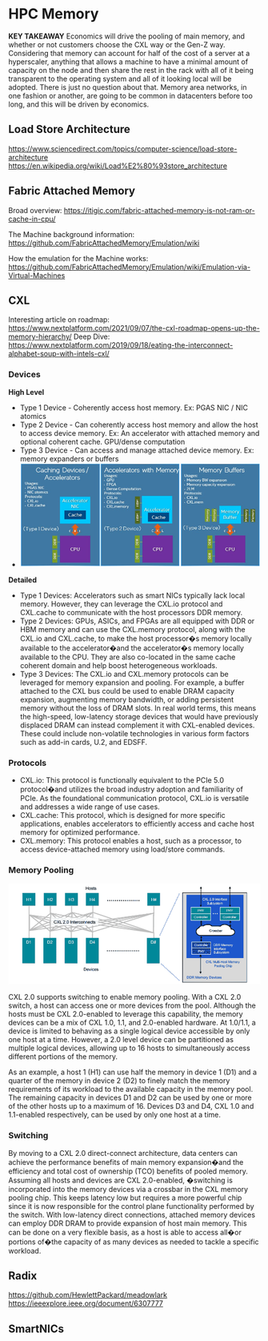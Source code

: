 # HPC Memory

**KEY TAKEAWAY** Economics will drive the pooling of main memory, and whether or not customers choose the CXL way or the Gen-Z way. Considering that memory can account for half of the cost of a server at a hyperscaler, anything that allows a machine to have a minimal amount of capacity on the node and then share the rest in the rack  with all of it being transparent to the operating system and all of it looking local  will be adopted. There is just no question about that. Memory area networks, in one fashion or another, are going to be common in datacenters before too long, and this will be driven by economics.

## Load Store Architecture

https://www.sciencedirect.com/topics/computer-science/load-store-architecture
https://en.wikipedia.org/wiki/Load%E2%80%93store_architecture

## Fabric Attached Memory

Broad overview: https://itigic.com/fabric-attached-memory-is-not-ram-or-cache-in-cpu/

The Machine background information: https://github.com/FabricAttachedMemory/Emulation/wiki

How the emulation for the Machine works: https://github.com/FabricAttachedMemory/Emulation/wiki/Emulation-via-Virtual-Machines

## CXL

Interesting article on roadmap: https://www.nextplatform.com/2021/09/07/the-cxl-roadmap-opens-up-the-memory-hierarchy/
Deep Dive: https://www.nextplatform.com/2019/09/18/eating-the-interconnect-alphabet-soup-with-intels-cxl/

### Devices

**High Level**
- Type 1 Device - Coherently access host memory. Ex: PGAS NIC / NIC atomics
- Type 2 Device - Can coherently access host memory and allow the host to access device memory. Ex: An accelerator with attached memory and optional coherent cache. GPU/dense computation
- Type 3 Device - Can access and manage attached device memory. Ex: memory expanders or buffers
- ![](images/2022-01-24-22-17-29.png)

**Detailed**
- Type 1 Devices: Accelerators such as smart NICs typically lack local memory. However, they can leverage the CXL.io protocol and CXL.cache to communicate with the host processors DDR memory.
- Type 2 Devices: GPUs, ASICs, and FPGAs are all equipped with DDR or HBM memory and can use the CXL.memory protocol, along with the CXL.io and CXL.cache, to make the host processor�s memory locally available to the accelerator�and the accelerator�s memory locally available to the CPU. They are also co-located in the same cache coherent domain and help boost heterogeneous workloads.
- Type 3 Devices: The CXL.io and CXL.memory protocols can be leveraged for memory expansion and pooling. For example, a buffer attached to the CXL bus could be used to enable DRAM capacity expansion, augmenting memory bandwidth, or adding persistent memory without the loss of DRAM slots. In real world terms, this means the high-speed, low-latency storage devices that would have previously displaced DRAM can instead complement it with CXL-enabled devices. These could include non-volatile technologies in various form factors such as add-in cards, U.2, and EDSFF.

### Protocols

- CXL.io: This protocol is functionally equivalent to the PCIe 5.0 protocol�and utilizes the broad industry adoption and familiarity of PCIe. As the foundational communication protocol, CXL.io is versatile and addresses a wide range of use cases.
- CXL.cache: This protocol, which is designed for more specific applications, enables accelerators to efficiently access and cache host memory for optimized performance.
- CXL.memory: This protocol enables a host, such as a processor, to access device-attached memory using load/store commands.

### Memory Pooling

![](images/2022-01-24-21-09-16.png)

CXL 2.0 supports switching to enable memory pooling. With a CXL 2.0 switch, a host can access one or more devices from the pool. Although the hosts must be CXL 2.0-enabled to leverage this capability, the memory devices can be a mix of CXL 1.0, 1.1, and 2.0-enabled hardware. At 1.0/1.1, a device is limited to behaving as a single logical device accessible by only one host at a time. However, a 2.0 level device can be partitioned as multiple logical devices, allowing up to 16 hosts to simultaneously access different portions of the memory.

As an example, a host 1 (H1) can use half the memory in device 1 (D1) and a quarter of the memory in device 2 (D2) to finely match the memory requirements of its workload to the available capacity in the memory pool. The remaining capacity in devices D1 and D2 can be used by one or more of the other hosts up to a maximum of 16. Devices D3 and D4, CXL 1.0 and 1.1-enabled respectively, can be used by only one host at a time.

### Switching

By moving to a CXL 2.0 direct-connect architecture, data centers can achieve the performance benefits of main memory expansion�and the efficiency and total cost of ownership (TCO) benefits of pooled memory. Assuming all hosts and devices are CXL 2.0-enabled, �switching is incorporated into the memory devices via a crossbar in the CXL memory pooling chip. This keeps latency low but requires a more powerful chip since it is now responsible for the control plane functionality performed by the switch. With low-latency direct connections, attached memory devices can employ DDR DRAM to provide expansion of host main memory. This can be done on a very flexible basis, as a host is able to access all�or portions of�the capacity of as many devices as needed to tackle a specific workload.

## Radix

https://github.com/HewlettPackard/meadowlark
https://ieeexplore.ieee.org/document/6307777

## SmartNICs
